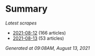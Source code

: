 # Summary
*Latest scrapes*
* [2021-08-12](https://github.com/nuuuwan/news_lk/blob/data/news_lk.2021-08-12.json) (166 articles)
* [2021-08-13](https://github.com/nuuuwan/news_lk/blob/data/news_lk.2021-08-13.json) (53 articles)

*Generated at 09:08AM, August 13, 2021*